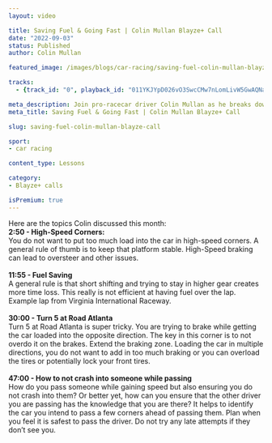 ```yaml
---
layout: video

title: Saving Fuel & Going Fast | Colin Mullan Blayze+ Call
date: "2022-09-03"
status: Published
author: Colin Mullan

featured_image: /images/blogs/car-racing/saving-fuel-colin-mullan-blayze-call.jpg

tracks:
  - {track_id: "0", playback_id: "011YKJYpD026vO3SwcCMw7nLomLivW5GwAQNaTCPbUwlA", lesson_name: "Saving Fuel & Going Fast", lesson_desc: "<li>It's been 5 months since I've been in the car... How do I get up to speed quickly again?</li>"}

meta_description: Join pro-racecar driver Colin Mullan as he breaks down how to save fuel while still trying to go fast.
meta_title: Saving Fuel & Going Fast | Colin Mullan Blayze+ Call

slug: saving-fuel-colin-mullan-blayze-call

sport:
- car racing

content_type: Lessons

category:
- Blayze+ calls

isPremium: true
---
```


Here are the topics Colin discussed this month:
<br />
<strong>2:50 - High-Speed Corners:</strong>
<br />
You do not want to put too much load into the car in high-speed corners. A general rule of thumb is to keep that platform stable. High-Speed braking can lead to oversteer and other issues.
<br />
<br />
<strong>11:55 - Fuel Saving</strong>
<br />
A general rule is that short shifting and trying to stay in higher gear creates more time loss. This really is not efficient at having fuel over the lap. Example lap from Virginia International Raceway.
<br />
<br />
<strong>30:00 - Turn 5 at Road Atlanta</strong>
<br />
Turn 5 at Road Atlanta is super tricky. You are trying to brake while getting the car loaded into the opposite direction. The key in this corner is to not overdo it on the brakes. Extend the braking zone. Loading the car in multiple directions, you do not want to add in too much braking or you can overload the tires or potentially lock your front tires.
<br />
<br />
<strong>47:00 - How to not crash into someone while passing</strong>
<br />
How do you pass someone while gaining speed but also ensuring you do not crash into them? Or better yet, how can you ensure that the other driver you are passing has the knowledge that you are there? It helps to identify the car you intend to pass a few corners ahead of passing them. Plan when you feel it is safest to pass the driver. Do not try any late attempts if they don’t see you.